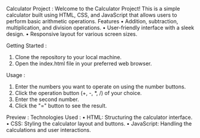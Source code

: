 Calculator Project :
Welcome to the Calculator Project! This is a simple calculator built using HTML, CSS, and JavaScript that allows users to perform basic arithmetic operations.
Features
•	Addition, subtraction, multiplication, and division operations.
•	User-friendly interface with a sleek design.
•	Responsive layout for various screen sizes.

Getting Started :
1.	Clone the repository to your local machine.
2.	Open the index.html file in your preferred web browser.
   
Usage :
1.	Enter the numbers you want to operate on using the number buttons.
2.	Click the operation button (+, -, *, /) of your choice.
3.	Enter the second number.
4.	Click the "=" button to see the result.
   
Preview :
Technologies Used :
•	HTML: Structuring the calculator interface.
•	CSS: Styling the calculator layout and buttons.
•	JavaScript: Handling the calculations and user interactions.

 








